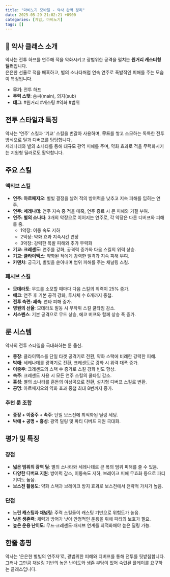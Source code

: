 ```yaml
---
title: "마비노기 모바일 - 악사 완벽 정리"
date: 2025-05-29 21:02:21 +0900
categories: [게임, 마비노기]
tags: []
---
```


## 🎵 악사 클래스 소개
악사는 전투 하프를 연주해 적을 약화시키고 광범위한 공격을 펼치는 **원거리 캐스터형 딜러**입니다.  
은은한 선율로 적을 매혹하고, 별의 소나타처럼 연속 연주로 폭발적인 피해를 주는 모습이 특징입니다.

- **무기**: 전투 하프  
- **주력 스탯**: 솜씨(main), 의지(sub)  
- **태그**: #원거리 #캐스팅 #약화 #범위  

## 전투 스타일과 특징
악사는 ‘연주’ 스킬과 ‘기교’ 스킬을 번갈아 사용하며, **무드**를 쌓고 소모하는 독특한 전투 방식으로 딜과 디버프를 담당합니다.  
세레나데와 별의 소나타를 통해 대규모 광역 피해를 주며, 약화 효과로 적을 무력화시키는 지원형 딜러로도 활약합니다.

## 주요 스킬

### 액티브 스킬
- **연주: 아르페지오**: 별빛 결정을 날려 적의 방어력을 낮추고 지속 피해를 입히는 연주.  
- **연주: 세레나데**: 연주 지속 중 적을 매혹, 연주 종료 시 큰 피해와 기절 부여.  
- **연주: 별의 소나타**: 3개의 악장으로 이어지는 연주로, 각 악장은 다른 디버프와 피해를 줌.  
  - 1악장: 이동 속도 저하  
  - 2악장: 약화 효과 지속시간 연장  
  - 3악장: 강력한 폭발 피해와 추가 무력화  
- **기교: 크레센도**: 연주를 강화, 공격력 증가와 다음 스킬의 위력 상승.  
- **기교: 클라이맥스**: 약화된 적에게 강력한 일격과 지속 피해 부여.  
- **카덴차**: 궁극기, 별빛을 쏟아내며 범위 피해를 주는 채널링 스킬.

### 패시브 스킬
- **모데라토**: 무드를 소모할 때마다 다음 스킬의 위력이 25% 증가.  
- **에코**: 연주 후 기본 공격 강화, 투사체 수 6개까지 중첩.  
- **전투 숙련: 쾌속**: 연타 피해 증가.  
- **영원의 선율**: 모데라토 발동 시 무작위 스킬 쿨타임 감소.  
- **서스펜스**: 기본 공격으로 무드 상승, 에코 버프와 함께 상승 폭 증가.

## 룬 시스템
악사의 전투 스타일을 극대화하는 룬 옵션.

- **종장**: 클라이맥스를 단일 타겟 공격기로 전환, 약화 스택에 비례한 강력한 피해.  
- **박애**: 세레나데를 광역기로 전환, 크레센도로 강화 시 위력 대폭 증가.  
- **이중주**: 크레센도의 스택 수 증가로 스킬 강화 빈도 향상.  
- **속주**: 크레센도 사용 시 모든 연주 스킬의 쿨타임 감소.  
- **흉성**: 별의 소나타를 혼돈의 야상곡으로 전환, 설치형 디버프 스킬로 변환.  
- **공명**: 아르페지오의 약화 효과 중첩 최대 8번까지 증가.

### 추천 룬 조합
- **종장 + 이중주 + 속주**: 단일 보스전에 최적화된 딜링 세팅.  
- **박애 + 공명 + 흉성**: 광역 딜링 및 파티 디버프 지원 극대화.

## 평가 및 특징

### 장점
- **넓은 범위의 광역 딜**: 별의 소나타와 세레나데로 큰 폭의 범위 피해를 줄 수 있음.  
- **다양한 디버프 지원**: 방어력 감소, 이동속도 저하, 브레이크 피해 무효화 등으로 파티 기여도 높음.  
- **보스전 활용도**: 약화 스택과 브레이크 방지 효과로 보스전에서 전략적 가치가 높음.

### 단점
- **느린 캐스팅과 채널링**: 주력 스킬들이 캐스팅 기반으로 위험도가 높음.  
- **낮은 생존력**: 체력과 방어가 낮아 안정적인 운용을 위해 파티의 보호가 필요.  
- **높은 운용 난이도**: 무드·크레센도·패시브 연계를 최적화해야 높은 딜링 가능.

## 한줄 총평
악사는 ‘은은한 별빛의 연주자’로, 광범위한 피해와 디버프를 통해 전투를 뒷받침합니다.  
그러나 그만큼 채널링 기반의 높은 난이도와 생존 부담이 있어 숙련된 플레이를 요구하는 클래스입니다.


